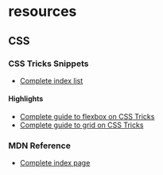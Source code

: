 # resources

## CSS

### CSS Tricks Snippets

-  [Complete index list](https://css-tricks.com/snippets/css/)

#### Highlights
-  [Complete guide to flexbox on CSS Tricks](https://css-tricks.com/snippets/css/a-guide-to-flexbox/)
-  [Complete guide to grid on CSS Tricks](https://css-tricks.com/snippets/css/complete-guide-grid/)

### MDN Reference

-  [Complete index page](https://developer.mozilla.org/en-US/docs/Web/CSS)
